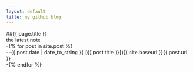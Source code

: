 ```yaml
---
layout: default
title: my github blog
---
```

##{{ page.title }}  
the latest note  
-{% for post in site.post %}  
--{{ post.date | date_to_string }} [{{ post.title }}]({{ site.baseurl }}{{ post.url }}  
-{% endfor %}
